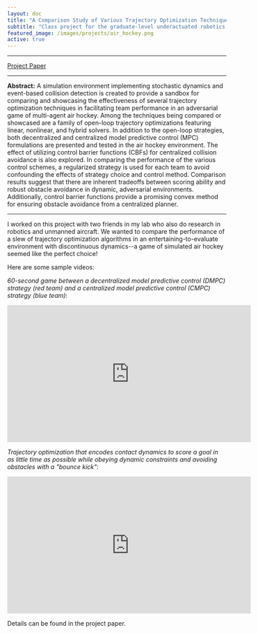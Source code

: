 ```yaml
---
layout: doc
title: "A Comparison Study of Various Trajectory Optimization Techniques for Multi-Agent Air Hockey"
subtitle: "Class project for the graduate-level underactuated robotics course at MIT."
featured_image: /images/projects/air_hockey.png
active: true
---
```


* * *

[Project Paper](https://andrewtorgesen.github.io/res/UR_Final_Project_Report.pdf)

* * *

**Abstract:** A simulation environment implementing stochastic dynamics and event-based collision detection is created to provide a sandbox for comparing and showcasing the effectiveness of several trajectory optimization techniques in facilitating team performance in an adversarial game of multi-agent air hockey. Among the techniques being compared or showcased are a family of open-loop trajectory optimizations featuring linear, nonlinear, and hybrid solvers. In addition to the open-loop strategies, both decentralized and centralized model predictive control (MPC) formulations are presented and tested in the air hockey environment. The effect of utilizing control barrier functions (CBFs) for centralized collision avoidance is also explored. In comparing the performance of the various control schemes, a regularized strategy is used for each team to avoid confounding the effects of strategy choice and control method. Comparison results suggest that there are inherent tradeoffs between scoring ability and robust obstacle avoidance in dynamic, adversarial environments. Additionally, control barrier functions provide a promising convex method for ensuring obstacle avoidance from a centralized planner.

* * *

I worked on this project with two friends in my lab who also do research in robotics and unmanned aircraft. We wanted to compare the performance of a slew of trajectory optimization algorithms in an entertaining-to-evaluate environment with discontinuous dynamics--a game of simulated air hockey seemed like the perfect choice!

Here are some sample videos:

*60-second game between a decentralized model predictive control (DMPC) strategy (red team) and a centralized model predictive control (CMPC) strategy (blue team)*:

<iframe width="560" height="315" src="https://www.youtube.com/embed/VKunnc5JWt0" frameborder="0" allow="accelerometer; autoplay; encrypted-media; gyroscope; picture-in-picture" allowfullscreen></iframe>

*Trajectory optimization that encodes contact dynamics to score a goal in as little time as possible while obeying dynamic constraints and avoiding obstacles with a "bounce kick"*:

<iframe width="560" height="315" src="https://www.youtube.com/embed/5gcPreTY6mM" frameborder="0" allow="accelerometer; autoplay; encrypted-media; gyroscope; picture-in-picture" allowfullscreen></iframe>

Details can be found in the project paper.
